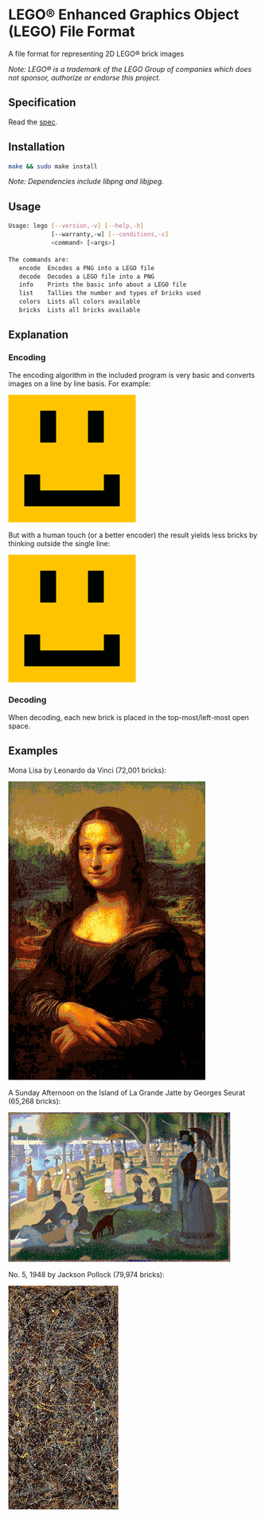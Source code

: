 # LEGO® Enhanced Graphics Object (LEGO) File Format

A file format for representing 2D LEGO® brick images

_Note: LEGO® is a trademark of the LEGO Group of companies which does not sponsor, authorize or endorse this project._

## Specification

Read the [spec](SPEC.md).

## Installation

```bash
make && sudo make install
```

_Note: Dependencies include libpng and libjpeg._

## Usage

```bash
Usage: lego [--version,-v] [--help,-h]
			[--warranty,-w] [--conditions,-c]
			<command> [<args>]

The commands are:
   encode  Encodes a PNG into a LEGO file
   decode  Decodes a LEGO file into a PNG
   info    Prints the basic info about a LEGO file
   list    Tallies the number and types of bricks used
   colors  Lists all colors available
   bricks  Lists all bricks available
```

## Explanation

### Encoding

The encoding algorithm in the included program is very basic and converts images on a line by line basis. For example:

![Encoded By Computer](img/encoding-computer.gif)

But with a human touch (or a better encoder) the result yields less bricks by thinking outside the single line:

![Encoded By Human](img/encoding-human.gif)

### Decoding

When decoding, each new brick is placed in the top-most/left-most open space.

## Examples

Mona Lisa by Leonardo da Vinci (72,001 bricks):

![Mona Lisa](img/lisa.png)

A Sunday Afternoon on the Island of La Grande Jatte by Georges Seurat (65,268 bricks):

![A Sunday Afternoon on the Island of La Grande Jatte](img/jatte.png)

No. 5, 1948 by Jackson Pollock (79,974 bricks):

![No. 5, 1948](img/no5.png)